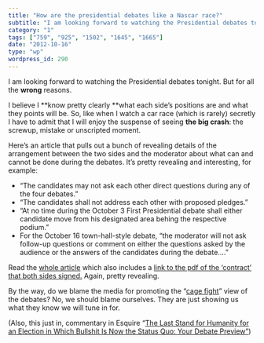 ```yaml
---
title: "How are the presidential debates like a Nascar race?"
subtitle: "I am looking forward to watching the Presidential debates tonight. But for all the **wrong** reasons..."
category: "1"
tags: ["759", "925", "1502", "1645", "1665"]
date: "2012-10-16"
type: "wp"
wordpress_id: 290
---
```

I am looking forward to watching the Presidential debates tonight. But for all the **wrong** reasons.

I believe I **know pretty clearly **what each side’s positions are and what they points will be. So, like when I watch a car race (which is rarely) secretly I have to admit that I will enjoy the suspense of seeing **the big crash**: the screwup, mistake or unscripted moment.

Here’s an article that pulls out a bunch of revealing details of the arrangement between the two sides and the moderator about what can and cannot be done during the debates. It’s pretty revealing and interesting, for example:

- “The candidates may not ask each other direct questions during any of the four debates.”
- “The candidates shall not address each other with proposed pledges.”
- “At no time during the October 3 First Presidential debate shall either candidate move from his designated area behing the respective podium.”
- For the October 16 town-hall-style debate, “the moderator will not ask follow-up questions or comment on either the questions asked by the audience or the answers of the candidates during the debate….”

Read the [whole article](http://gawker.com/5951977/leaked-debate-agreement-shows-both-obama-and-romney-are-sniveling-cowards) which also includes a [link to the pdf of the ‘contract’ that both sides signed.](http://www.scribd.com/doc/110073567) Again, pretty revealing.

By the way, do we blame the media for promoting the “[cage fight](http://www.google.com/url?sa=t&rct=j&q=&esrc=s&source=web&cd=1&cad=rja&ved=0CCAQtwIwAA&url=http%3A%2F%2Fwww.youtube.com%2Fwatch%3Fv%3DLDf0NF32Vs8&ei=xZp9UIWzIcTdqAGGqoDYAg&usg=AFQjCNE_3ehPLlg1mad2Fbq5WVOkpqt7tg&sig2=0xYeFwTcNWb1q6OESQj1CQ)” view of the debates? No, we should blame ourselves. They are just showing us what they know we will tune in for.

(Also, this just in, commentary in Esquire “[The Last Stand for Humanity for an Election in Which Bullshit Is Now the Status Quo: Your Debate Preview”](http://www.esquire.com/blogs/politics/second-presidential-debate-2012-13764625?click=pp))